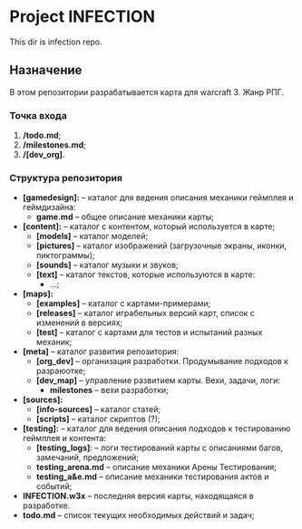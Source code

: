 # Project INFECTION

This dir is infection repo.

## Назначение
В этом репозитории разрабатывается карта для warcraft 3. Жанр РПГ.

### Точка входа
1. **/todo.md**;
2. **/milestones.md**;
3. **/[dev_org]**.

### Структура репозитория
* **[gamedesign]:**  &ndash; каталог для ведения описания механики геймплея и геймдизайна:
   * **game.md** &ndash; общее описание механики карты;
* **[content]:**  &ndash; каталог с контентом, который используется в карте;
   * **[models]**  &ndash; каталог моделей;
   * **[pictures]** &ndash; каталог изображений (загрузочные экраны, иконки, пиктограммы);
   * **[sounds]** &ndash; каталог музыки и звуков;
   * **[text]** &ndash; каталог текстов, которые используются в карте:
      * ...;
* **[maps]:**
   * **[examples]** &ndash; каталог с картами-примерами;
   * **[releases]**  &ndash; каталог играбельных версий карт, список с изменений в версиях;
   * **[test]** &ndash; каталог с картами для тестов и испытаний разных механик;
* **[meta]** &ndash; каталог развития репозитория:
   * **[org_dev]** &ndash; организация разработки. Продумывание подходов к разраюотке;
   * **[dev_map]** &ndash; управление развитием карты. Вехи, задачи, логи:
      * **milestones** &ndash; вехи разработки;
* **[sources]:**
   * **[info-sources]**  &ndash; каталог статей;
   * **[scripts]** &ndash; каталог скриптов (?);
* **[testing]:**  &ndash; каталог для ведения описания подходов к тестированию геймплея и контента:
   * **[testing_logs]**:  &ndash; логи тестирований карты с описаниями багов, замечаний, предложений;
   * **testing_arena.md** &ndash; описание механики Арены Тестирования;
   * **testing_a&e.md** &ndash; описание механики тестирования актов и событий;
* **INFECTION.w3x** &ndash; последняя версия карты, находящаяся в разработке.
*  **todo.md** &ndash; список текущих необходимых действий и задач;